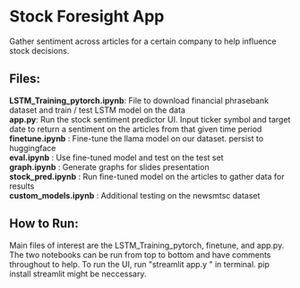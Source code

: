 # Stock Foresight App 
Gather sentiment across articles for a certain company to help influence stock decisions. 

## Files: 
**LSTM_Training_pytorch.ipynb**: File to download financial phrasebank dataset and train / test LSTM model on the data \
**app.py**: Run the stock sentiment predictor UI. Input ticker symbol and target date to return a sentiment on the articles from that given time period \
**finetune.ipynb** : Fine-tune the llama model on our dataset. persist to huggingface \
**eval.ipynb** : Use fine-tuned model and test on the test set \
**graph.ipynb** : Generate graphs for slides presentation \
**stock_pred.ipynb** : Run fine-tuned model on the articles to gather data for results \
**custom_models.ipynb** : Additional testing on the newsmtsc dataset 


## How to Run:

Main files of interest are the LSTM_Training_pytorch, finetune, and app.py. The two notebooks can be run from top to bottom and have comments throughout to help. To run the UI, run "streamlit app.y " in terminal. pip install streamlit might be neccessary. 

